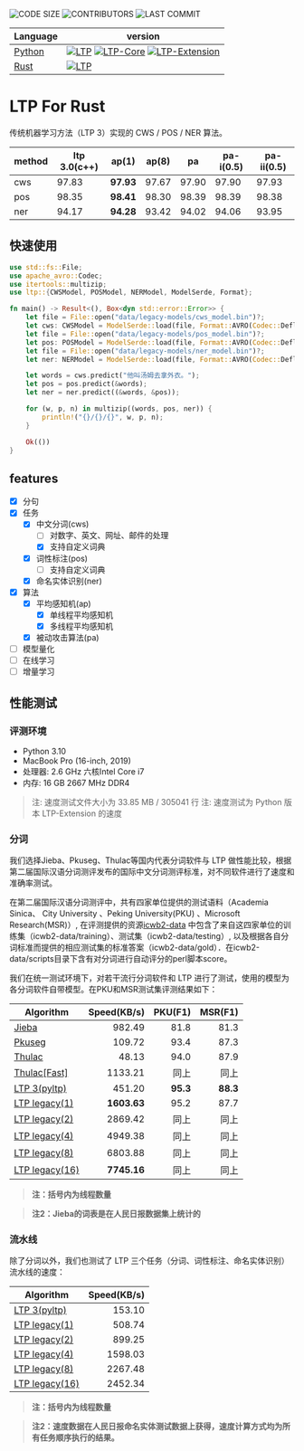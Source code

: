 ![CODE SIZE](https://img.shields.io/github/languages/code-size/HIT-SCIR/ltp)
![CONTRIBUTORS](https://img.shields.io/github/contributors/HIT-SCIR/ltp)
![LAST COMMIT](https://img.shields.io/github/last-commit/HIT-SCIR/ltp)

| Language                             | version                                                                                                                                                                                                                                                                                                                   |
| ------------------------------------ | ------------------------------------------------------------------------------------------------------------------------------------------------------------------------------------------------------------------------------------------------------------------------------------------------------------------------- |
| [Python](python/interface/README.md) | [![LTP](https://img.shields.io/pypi/v/ltp?label=LTP)](https://pypi.org/project/ltp) [![LTP-Core](https://img.shields.io/pypi/v/ltp-core?label=LTP-Core)](https://pypi.org/project/ltp-core)   [![LTP-Extension](https://img.shields.io/pypi/v/ltp-extension?label=LTP-Extension)](https://pypi.org/project/ltp-extension) |
| [Rust](rust/ltp/README.md)           | [![LTP](https://img.shields.io/crates/v/ltp?label=LTP)](https://crates.io/crates/ltp)                                                                                                                                                                                                                                     |

# LTP For Rust

传统机器学习方法（LTP 3）实现的 CWS / POS / NER 算法。

| method | ltp 3.0(c++) | ap(1)     | ap(8) | pa    | pa-i(0.5) | pa-ii(0.5) |
| ------ | ------------ | --------- | ----- | ----- | --------- | ---------- |
| cws    | 97.83        | **97.93** | 97.67 | 97.90 | 97.90     | 97.93      |
| pos    | 98.35        | **98.41** | 98.30 | 98.39 | 98.39     | 98.38      |
| ner    | 94.17        | **94.28** | 93.42 | 94.02 | 94.06     | 93.95      |

## 快速使用

```rust
use std::fs::File;
use apache_avro::Codec;
use itertools::multizip;
use ltp::{CWSModel, POSModel, NERModel, ModelSerde, Format};

fn main() -> Result<(), Box<dyn std::error::Error>> {
    let file = File::open("data/legacy-models/cws_model.bin")?;
    let cws: CWSModel = ModelSerde::load(file, Format::AVRO(Codec::Deflate))?;
    let file = File::open("data/legacy-models/pos_model.bin")?;
    let pos: POSModel = ModelSerde::load(file, Format::AVRO(Codec::Deflate))?;
    let file = File::open("data/legacy-models/ner_model.bin")?;
    let ner: NERModel = ModelSerde::load(file, Format::AVRO(Codec::Deflate))?;

    let words = cws.predict("他叫汤姆去拿外衣。");
    let pos = pos.predict(&words);
    let ner = ner.predict((&words, &pos));

    for (w, p, n) in multizip((words, pos, ner)) {
        println!("{}/{}/{}", w, p, n);
    }

    Ok(())
}
```

## features

- [x] 分句
- [x] 任务
  - [x] 中文分词(cws)
    - [ ] 对数字、英文、网址、邮件的处理
    - [x] 支持自定义词典
  - [x] 词性标注(pos)
    - [ ] 支持自定义词典
  - [x] 命名实体识别(ner)
- [x] 算法
  - [x] 平均感知机(ap)
    - [x] 单线程平均感知机
    - [x] 多线程平均感知机
  - [x] 被动攻击算法(pa)
- [ ] 模型量化
- [ ] 在线学习
- [ ] 增量学习

## 性能测试

### 评测环境

- Python 3.10
- MacBook Pro (16-inch, 2019)
- 处理器: 2.6 GHz 六核Intel Core i7
- 内存: 16 GB 2667 MHz DDR4

> 注: 速度测试文件大小为 33.85 MB / 305041 行
> 注: 速度测试为 Python 版本 LTP-Extension 的速度

### 分词

我们选择Jieba、Pkuseg、Thulac等国内代表分词软件与 LTP 做性能比较，根据第二届国际汉语分词测评发布的国际中文分词测评标准，对不同软件进行了速度和准确率测试。

在第二届国际汉语分词测评中，共有四家单位提供的测试语料（Academia Sinica、 City University 、Peking University(PKU)
、Microsoft Research(MSR)）, 在评测提供的资源[icwb2-data](http://sighan.cs.uchicago.edu/bakeoff2005/)
中包含了来自这四家单位的训练集（icwb2-data/training）、测试集（icwb2-data/testing）,
以及根据各自分词标准而提供的相应测试集的标准答案（icwb2-data/gold）．在icwb2-data/scripts目录下含有对分词进行自动评分的perl脚本score。

我们在统一测试环境下，对若干流行分词软件和 LTP 进行了测试，使用的模型为各分词软件自带模型。在PKU和MSR测试集评测结果如下：

| Algorithm                                                                    | Speed(KB/s) |  PKU(F1) |  MSR(F1) |
| ---------------------------------------------------------------------------- | ----------: | -------: | -------: |
| [Jieba](https://github.com/fxsjy/jieba)                                      |      982.49 |     81.8 |     81.3 |
| [Pkuseg](https://github.com/lancopku/pkuseg-python)                          |      109.72 |     93.4 |     87.3 |
| [Thulac](https://github.com/thunlp/THULAC-Python)                            |       48.13 |     94.0 |     87.9 |
| [Thulac\[Fast\]](https://github.com/thunlp/THULAC-Python)                    |     1133.21 |       同上 |       同上 |
| [LTP 3(pyltp)](https://github.com/HIT-SCIR/pyltp)                            |      451.20 | **95.3** | **88.3** |
| [LTP legacy(1)](https://github.com/HIT-SCIR/ltp/tree/main/python/extension)  | **1603.63** |     95.2 |     87.7 |
| [LTP legacy(2)](https://github.com/HIT-SCIR/ltp/tree/main/python/extension)  |     2869.42 |       同上 |       同上 |
| [LTP legacy(4)](https://github.com/HIT-SCIR/ltp/tree/main/python/extension)  |     4949.38 |       同上 |       同上 |
| [LTP legacy(8)](https://github.com/HIT-SCIR/ltp/tree/main/python/extension)  |     6803.88 |       同上 |       同上 |
| [LTP legacy(16)](https://github.com/HIT-SCIR/ltp/tree/main/python/extension) | **7745.16** |       同上 |       同上 |

> **注：括号内为线程数量**

> **注2：Jieba的词表是在人民日报数据集上统计的**

### 流水线

除了分词以外，我们也测试了 LTP 三个任务（分词、词性标注、命名实体识别）流水线的速度：

| Algorithm                                                                    | Speed(KB/s) |
| ---------------------------------------------------------------------------- | ----------: |
| [LTP 3(pyltp)](https://github.com/HIT-SCIR/pyltp)                            |      153.10 |
| [LTP legacy(1)](https://github.com/HIT-SCIR/ltp/tree/main/python/extension)  |      508.74 |
| [LTP legacy(2)](https://github.com/HIT-SCIR/ltp/tree/main/python/extension)  |      899.25 |
| [LTP legacy(4)](https://github.com/HIT-SCIR/ltp/tree/main/python/extension)  |     1598.03 |
| [LTP legacy(8)](https://github.com/HIT-SCIR/ltp/tree/main/python/extension)  |     2267.48 |
| [LTP legacy(16)](https://github.com/HIT-SCIR/ltp/tree/main/python/extension) |     2452.34 |

> **注：括号内为线程数量**

> **注2：速度数据在人民日报命名实体测试数据上获得，速度计算方式均为所有任务顺序执行的结果。**
